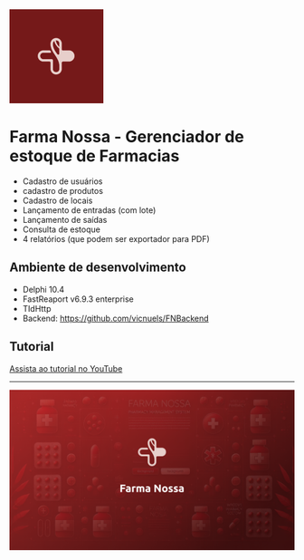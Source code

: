 <img src="https://raw.githubusercontent.com/vicnuel/FarmaNossa/refs/heads/main/Image/Logo.png" />

# Farma Nossa - Gerenciador de estoque de Farmacias
- Cadastro de usuários
- cadastro de produtos
- Cadastro de locais
- Lançamento de entradas (com lote)
- Lançamento de saídas
- Consulta de estoque
- 4 relatórios (que podem ser exportador para PDF)


## Ambiente de desenvolvimento
- Delphi 10.4
- FastReaport v6.9.3 enterprise
- TIdHttp
- Backend: https://github.com/vicnuels/FNBackend 

## Tutorial
[Assista ao tutorial no YouTube](https://www.youtube.com/watch?v=UTpRe_sInR8?si=uLLOx0qLMsXFmUP1)

---

<img src="https://raw.githubusercontent.com/vicnuel/FarmaNossa/refs/heads/main/Image/back.png"/>
